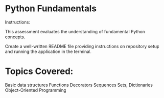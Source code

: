 # Python Fundamentals 

Instructions:

This assessment evaluates the understanding of fundamental Python concepts.


Create a well-written README file providing instructions on repository setup and running the application in the terminal.

# Topics Covered:
Basic data structures
Functions
Decorators
Sequences
Sets, Dictionaries
Object-Oriented Programming
